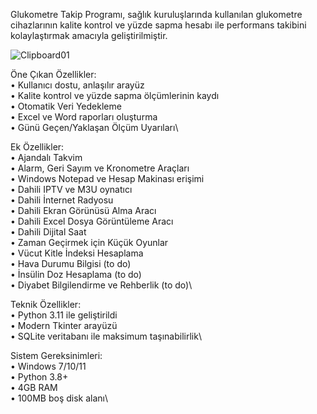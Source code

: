 Glukometre Takip Programı, sağlık kuruluşlarında kullanılan glukometre cihazlarının kalite kontrol ve yüzde sapma hesabı ile performans takibini kolaylaştırmak amacıyla geliştirilmiştir.

![Clipboard01](https://github.com/user-attachments/assets/cff6e3c1-bc1e-4f9b-bae8-5c8796fa043b)


Öne Çıkan Özellikler:\
• Kullanıcı dostu, anlaşılır arayüz\
• Kalite kontrol ve yüzde sapma ölçümlerinin kaydı\
• Otomatik Veri Yedekleme\
• Excel ve Word raporları oluşturma\
• Günü Geçen/Yaklaşan Ölçüm Uyarıları\

Ek Özellikler:\
• Ajandalı Takvim\
• Alarm, Geri Sayım ve Kronometre Araçları\
• Windows Notepad ve Hesap Makinası erişimi\
• Dahili IPTV ve M3U oynatıcı\
• Dahili İnternet Radyosu\
• Dahili Ekran Görünüsü Alma Aracı\
• Dahili Excel Dosya Görüntüleme Aracı\
• Dahili Dijital Saat\
• Zaman Geçirmek için Küçük Oyunlar\
• Vücut Kitle İndeksi Hesaplama\
• Hava Durumu Bilgisi (to do)\
• İnsülin Doz Hesaplama (to do)\
• Diyabet Bilgilendirme ve Rehberlik (to do)\

Teknik Özellikler:\
• Python 3.11 ile geliştirildi\
• Modern Tkinter arayüzü\
• SQLite veritabanı ile maksimum taşınabilirlik\

Sistem Gereksinimleri:\
• Windows 7/10/11\
• Python 3.8+\
• 4GB RAM\
• 100MB boş disk alanı\
